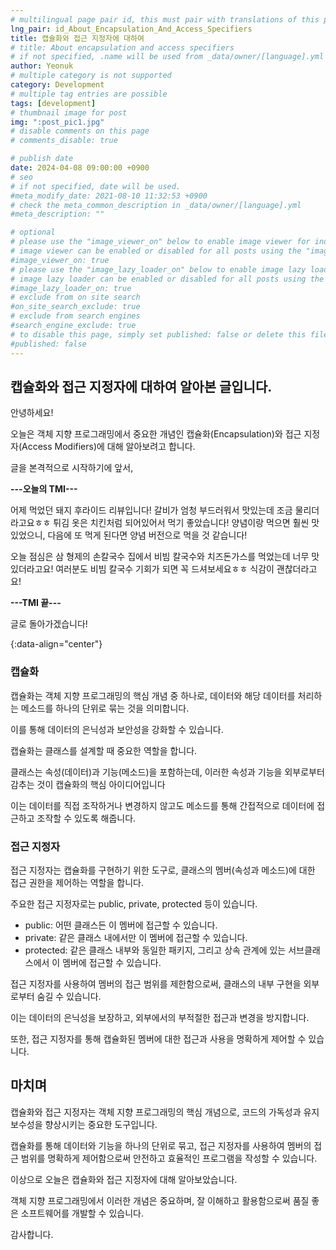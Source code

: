 ```yaml
---
# multilingual page pair id, this must pair with translations of this page. (This name must be unique)
lng_pair: id_About_Encapsulation_And_Access_Specifiers
title: 캡슐화와 접근 지정자에 대하여
# title: About encapsulation and access specifiers
# if not specified, .name will be used from _data/owner/[language].yml
author: Yeonuk
# multiple category is not supported
category: Development
# multiple tag entries are possible
tags: [development]
# thumbnail image for post
img: ":post_pic1.jpg"
# disable comments on this page
# comments_disable: true

# publish date
date: 2024-04-08 09:00:00 +0900
# seo
# if not specified, date will be used.
#meta_modify_date: 2021-08-10 11:32:53 +0900
# check the meta_common_description in _data/owner/[language].yml
#meta_description: ""

# optional
# please use the "image_viewer_on" below to enable image viewer for individual pages or posts (_posts/ or [language]/_posts folders).
# image viewer can be enabled or disabled for all posts using the "image_viewer_posts: true" setting in _data/conf/main.yml.
#image_viewer_on: true
# please use the "image_lazy_loader_on" below to enable image lazy loader for individual pages or posts (_posts/ or [language]/_posts folders).
# image lazy loader can be enabled or disabled for all posts using the "image_lazy_loader_posts: true" setting in _data/conf/main.yml.
#image_lazy_loader_on: true
# exclude from on site search
#on_site_search_exclude: true
# exclude from search engines
#search_engine_exclude: true
# to disable this page, simply set published: false or delete this file
#published: false
---
```


<!-- outline-start -->

## 캡슐화와 접근 지정자에 대하여 알아본 글입니다.

안녕하세요!

오늘은 객체 지향 프로그래밍에서 중요한 개념인 캡슐화(Encapsulation)와 접근 지정자(Access Modifiers)에 대해 알아보려고 합니다.

글을 본격적으로 시작하기에 앞서,

**---오늘의 TMI---**

어제 먹었던 돼지 후라이드 리뷰입니다! 갈비가 엄청 부드러워서 맛있는데 조금 물리더라고요ㅎㅎ 튀김 옷은 치킨처럼 되어있어서 먹기 좋았습니다! 양념이랑 먹으면 훨씬 맛있었으니, 다음에 또 먹게 된다면 양념 버전으로 먹을 것 같습니다!

오늘 점심은 삼 형제의 손칼국수 집에서 비빔 칼국수와 치즈돈가스를 먹었는데 너무 맛있더라고요! 여러분도 비빔 칼국수 기회가 되면 꼭 드셔보세요ㅎㅎ 식감이 괜찮더라고요!

**---TMI 끝---**

글로 돌아가겠습니다!

{:data-align="center"}

<!-- outline-end -->

### 캡슐화

캡슐화는 객체 지향 프로그래밍의 핵심 개념 중 하나로, 데이터와 해당 데이터를 처리하는 메소드를 하나의 단위로 묶는 것을 의미합니다.

이를 통해 데이터의 은닉성과 보안성을 강화할 수 있습니다.

캡슐화는 클래스를 설계할 때 중요한 역할을 합니다.

클래스는 속성(데이터)과 기능(메소드)을 포함하는데, 이러한 속성과 기능을 외부로부터 감추는 것이 캡슐화의 핵심 아이디어입니다

이는 데이터를 직접 조작하거나 변경하지 않고도 메소드를 통해 간접적으로 데이터에 접근하고 조작할 수 있도록 해줍니다.

### 접근 지정자

접근 지정자는 캡슐화를 구현하기 위한 도구로, 클래스의 멤버(속성과 메소드)에 대한 접근 권한을 제어하는 역할을 합니다.

주요한 접근 지정자로는 public, private, protected 등이 있습니다.

- public: 어떤 클래스든 이 멤버에 접근할 수 있습니다.
- private: 같은 클래스 내에서만 이 멤버에 접근할 수 있습니다.
- protected: 같은 클래스 내부와 동일한 패키지, 그리고 상속 관계에 있는 서브클래스에서 이 멤버에 접근할 수 있습니다.

접근 지정자를 사용하여 멤버의 접근 범위를 제한함으로써, 클래스의 내부 구현을 외부로부터 숨길 수 있습니다.

이는 데이터의 은닉성을 보장하고, 외부에서의 부적절한 접근과 변경을 방지합니다.

또한, 접근 지정자를 통해 캡슐화된 멤버에 대한 접근과 사용을 명확하게 제어할 수 있습니다.

## 마치며

캡슐화와 접근 지정자는 객체 지향 프로그래밍의 핵심 개념으로, 코드의 가독성과 유지 보수성을 향상시키는 중요한 도구입니다.

캡슐화를 통해 데이터와 기능을 하나의 단위로 묶고, 접근 지정자를 사용하여 멤버의 접근 범위를 명확하게 제어함으로써 안전하고 효율적인 프로그램을 작성할 수 있습니다.

이상으로 오늘은 캡슐화와 접근 지정자에 대해 알아보았습니다.

객체 지향 프로그래밍에서 이러한 개념은 중요하며, 잘 이해하고 활용함으로써 품질 좋은 소프트웨어를 개발할 수 있습니다.

감사합니다.
